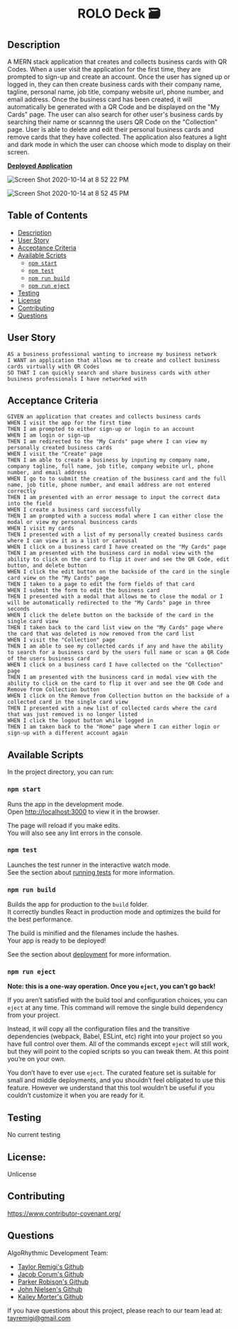 <h1 align="center">ROLO Deck 🗃</h1>

## Description

A MERN stack application that creates and collects business cards with QR Codes. When a user visit the application for the first time, they are prompted to sign-up and create an account. Once the user has signed up or logged in, they can then create business cards with their company name, tagline, personal name, job title, company website url, phone number, and email address. Once the business card has been created, it will automatically be generated with a QR Code and be displayed on the "My Cards" page. The user can also search for other user's business cards by searching their name or scannng the users QR Code on the "Collection" page. User is able to delete and edit their personal business cards and remove cards that they have collected. The application also features a light and dark mode in which the user can choose which mode to display on their screen.

**[Deployed Application](https://rolodeck.herokuapp.com/)**

![Screen Shot 2020-10-14 at 8 52 22 PM](https://user-images.githubusercontent.com/62969025/96071682-e2854980-0e5f-11eb-853b-9bb1948aa53f.png)

![Screen Shot 2020-10-14 at 8 52 45 PM](https://user-images.githubusercontent.com/62969025/96071688-e3b67680-0e5f-11eb-8bce-72afb46c2678.png)

## Table of Contents
- [Description](#description)
- [User Story](#user-story)
- [Acceptance Criteria](#acceptance-criteria)
- [Available Scripts](#available-scripts)
  - [`npm start`](#npm-start)
  - [`npm test`](#npm-test)
  - [`npm run build`](#npm-run-build)
  - [`npm run eject`](#npm-run-eject)
- [Testing](#testing)
- [License](#license)
- [Contributing](#contributing)
- [Questions](#questions)

## User Story

```
AS a business professional wanting to increase my business network
I WANT an application that allows me to create and collect business cards virtually with QR Codes
SO THAT I can quickly search and share business cards with other business professionals I have networked with
```

## Acceptance Criteria

```
GIVEN an application that creates and collects business cards
WHEN I visit the app for the first time
THEN I am prompted to either sign-up or login to an account
WHEN I am login or sign-up
THEN I am redirected to the "My Cards" page where I can view my personally created business cards 
WHEN I visit the "Create" page
THEN I am able to create a business by inputing my company name, company tagline, full name, job title, company website url, phone number, and email address
WHEN I go to to submit the creation of the business card and the full name, job title, phone number, and email address are not entered correctly
THEN I am presented with an error message to input the correct data into the field
WHEN I create a business card successfully
THEN I am prompted with a success modal where I can either close the modal or view my personal busincess cards
WHEN I visit my cards
THEN I presented with a list of my personally created business cards where I can view it as a list or carousal
WHEN I click on a business card I have created on the "My Cards" page
THEN I am presented with the business card in modal view with the ability to click on the card to flip it over and see the QR Code, edit button, and delete button
WHEN I click the edit button on the backside of the card in the single card view on the "My Cards" page
THEN I taken to a page to edit the form fields of that card
WHEN I submit the form to edit the business card
THEN I presented with a modal that allows me to close the modal or I will be automatically redirected to the "My Cards" page in three seconds
WHEN I click the delete button on the backside of the card in the single card view
THEN I taken back to the card list view on the "My Cards" page where the card that was deleted is now removed from the card list
WHEN I visit the "Collection" page
THEN I am able to see my collected cards if any and have the ability to search for a business card by the users full name or scan a QR Code of the users business card
WHEN I click on a business card I have collected on the "Collection" page
THEN I am presented with the busincess card in modal view with the ability to click on the card to flip it over and see the QR Code and Remove from Collection button
WHEN I click on the Remove from Collection button on the backside of a collected card in the single card view 
THEN I presented with a new list of collected cards where the card that was just removed is no longer listed
WHEN I click the logout button while logged in
THEN I am taken back to the "Home" page where I can either login or sign-up with a different account again
```

## Available Scripts

In the project directory, you can run:

### `npm start`

Runs the app in the development mode.<br />
Open [http://localhost:3000](http://localhost:3000) to view it in the browser.

The page will reload if you make edits.<br />
You will also see any lint errors in the console.

### `npm test`

Launches the test runner in the interactive watch mode.<br />
See the section about [running tests](https://facebook.github.io/create-react-app/docs/running-tests) for more information.

### `npm run build`

Builds the app for production to the `build` folder.<br />
It correctly bundles React in production mode and optimizes the build for the best performance.

The build is minified and the filenames include the hashes.<br />
Your app is ready to be deployed!

See the section about [deployment](https://facebook.github.io/create-react-app/docs/deployment) for more information.

### `npm run eject`

**Note: this is a one-way operation. Once you `eject`, you can’t go back!**

If you aren’t satisfied with the build tool and configuration choices, you can `eject` at any time. This command will remove the single build dependency from your project.

Instead, it will copy all the configuration files and the transitive dependencies (webpack, Babel, ESLint, etc) right into your project so you have full control over them. All of the commands except `eject` will still work, but they will point to the copied scripts so you can tweak them. At this point you’re on your own.

You don’t have to ever use `eject`. The curated feature set is suitable for small and middle deployments, and you shouldn’t feel obligated to use this feature. However we understand that this tool wouldn’t be useful if you couldn’t customize it when you are ready for it.

## Testing
No current testing

## License:
Unlicense

## Contributing
https://www.contributor-covenant.org/

## Questions
AlgoRhythmic Development Team:
- [Taylor Remigi's Github](https://github.com/TRemigi)
- [Jacob Corum's Github](https://github.com/jcorum11)
- [Parker Robison's Github](https://github.com/parkerrobison)
- [John Nielsen's Github](https://github.com/JohnNielsen1221)
- [Kailey Morter's Github](https://github.com/kaileymorter)

If you have questions about this project, please reach to our team lead at: tayremigi@gmail.com
